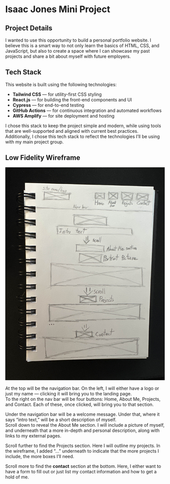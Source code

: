# Isaac Jones Mini Project

## Project Details

I wanted to use this opportunity to build a personal portfolio website. I believe this is a smart way to not only learn the basics of HTML, CSS, and JavaScript, but also to create a space where I can showcase my past projects and share a bit about myself with future employers.

## Tech Stack

This website is built using the following technologies:

- **Tailwind CSS** — for utility-first CSS styling  
- **React.js** — for building the front-end components and UI  
- **Cypress** — for end-to-end testing  
- **GitHub Actions** — for continuous integration and automated workflows  
- **AWS Amplify** — for site deployment and hosting  

I chose this stack to keep the project simple and modern, while using tools that are well-supported and aligned with current best practices.  
Additionally, I chose this tech stack to reflect the technologies I’ll be using with my main project group.

## Low Fidelity Wireframe

![My handdrawn website wireframe in low fidelity](Portfolio/src/assets/wireframe.jpg)

At the top will be the navigation bar. On the left, I will either have a logo or just my name — clicking it will bring you to the landing page.  
To the right on the nav bar will be four buttons: Home, About Me, Projects, and Contact. Each of these, once clicked, will bring you to that section.

Under the navigation bar will be a welcome message. Under that, where it says “intro text,” will be a short description of myself.  
Scroll down to reveal the About Me section. I will include a picture of myself, and underneath that a more in-depth and personal description, along with links to my external pages.

Scroll further to find the Projects section. Here I will outline my projects. In the wireframe, I added “...” underneath to indicate that the more projects I include, the more boxes I’ll need.

Scroll more to find the **contact** section at the bottom. Here, I either want to have a form to fill out or just list my contact information and how to get a hold of me.

